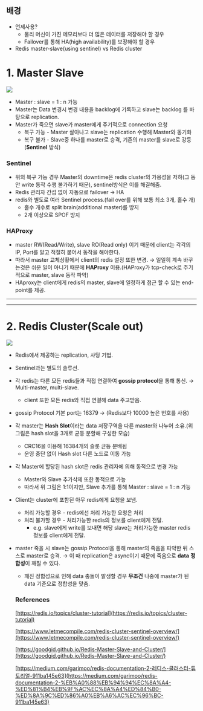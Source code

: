 ## 배경

- 언제사용?
    - 물리 머신이 가진 메모리보다 더 많은 데이터를 저장해야 할 경우
    - Failover를 통해 HA(high availability)를 보장해야 할 경우
- Redis master-slave(using sentinel) vs Redis cluster

# 1. Master Slave

<img src="./images/sentinel.md">

- Master : slave = 1 : n 가능
- Master는 Data 변경시 변경 내용을 backlog에 기록하고 slave는 backlog 를 바탕으로 replication.
- Master가 죽으면 slave가 master에게 주기적으로 connection 요청
    - 복구 가능 - Master 살아나고 slave는 replication 수행해 Master와 동기화
    - 복구 불가 - Slave중 하나를 master로 승격, 기존의 master를 slave로 강등(**Sentinel** 방식)

### Sentinel

- 위의 복구 가능 경우 Master의 downtime은 redis cluster의 가용성을 저하(그 동안 write 동작 수행 불가하기 때문), sentinel방식은 이를 해결해줌.
- Redis 관리자 간섭 없이 자동으로 failover → HA
- redis와 별도로 여러 Sentinel process.(fail over를 위해 보통 최소 3개, 홀수 개)
    - 홀수 개수로 split brain(additional master)를 방지
    - 2개 이상으로 SPOF 방지

### HAProxy

- master RW(Read/Write), slave RO(Read only) 이기 때문에 client는 각각의 IP, Port를 알고 적절히 붙어서 동작을 해야한다.
- 따라서 master 교체상황에서 client의 redis 설정 또한 변경. → 일일히 계속 바꾸는것은 쉬운 일이 아니기 때문에 **HAProxy** 이용.(HAProxy가 tcp-check로 주기적으로 master, slave 동작 파악)
- HAproxy는 client에게 redis의 master, slave에 일정하게 접근 할 수 있는 end-point를 제공.

---

---

# 2. Redis Cluster(Scale out)

<img src="./images/cluster.md">

- Redis에서 제공하는 replication, 샤딩 기법.
- Sentinel과는 별도의 솔루션.
- 각 redis는 다른 모든 redis들과 직접 연결하여 **gossip protocol**을 통해 통신. → Multi-master, multi-slave.
    - client 또한 모든 redis와 직접 연결해 data 주고받음.
- gossip Protocol 기본 port는 16379 → (Redis보다 10000 높은 번호를 사용)
- 각 master는 **Hash Slot**이라는 data 저장구역을 다른 master와 나누어 소유.(위 그림은 hash slot을 3개로 균등 분할해 구성한 모습)
    - CRC16을 이용해 16384개의 슬롯 균등 분배됨
    - 운영 중단 없이 Hash slot 다른 노드로 이동 가능
- 각 Master에 할당된 hash slot은 redis 관리자에 의해 동적으로 변경 가능
    - Master와 Slave 추가삭제 또한 동적으로 가능
    - 따라서 위 그림은 1:1이지만, Slave 추가를 통해 Master : slave = 1 : n 가능
- Client는 cluster에 포함된 아무 redis에게 요청을 보냄.
    - 처리 가능할 경우 - redis에선 처리 가능한 요청은 처리
    - 처리 불가할 경우 - 처리가능한 redis의 정보를 client에게 전달.
        - e.g. slave에게 write를 보내면 해당 slave는 처리가능한 master redis 정보를 client에게 전달.
- master 죽을 시 slave는 gossip Protocol을 통해 master의 죽음을 파악한 뒤 스스로 master로 승격. → 이 때 replication은 async이기 때문에 죽음으로 **data** **정합성**이 깨질 수 있다.
    - 깨진 정합성으로 인해 data 충돌이 발생할 경우 **무조건** 나중에 master가 된 data 기준으로 정합성을 맞춤.

    ### References

    [https://redis.io/topics/cluster-tutorial](https://redis.io/topics/cluster-tutorial)

    [https://www.letmecompile.com/redis-cluster-sentinel-overview/](https://www.letmecompile.com/redis-cluster-sentinel-overview/)

    [https://goodgid.github.io/Redis-Master-Slave-and-Cluster/](https://goodgid.github.io/Redis-Master-Slave-and-Cluster/)

    [https://medium.com/garimoo/redis-documentation-2-레디스-클러스터-튜토리얼-911ba145e63](https://medium.com/garimoo/redis-documentation-2-%EB%A0%88%EB%94%94%EC%8A%A4-%ED%81%B4%EB%9F%AC%EC%8A%A4%ED%84%B0-%ED%8A%9C%ED%86%A0%EB%A6%AC%EC%96%BC-911ba145e63)
